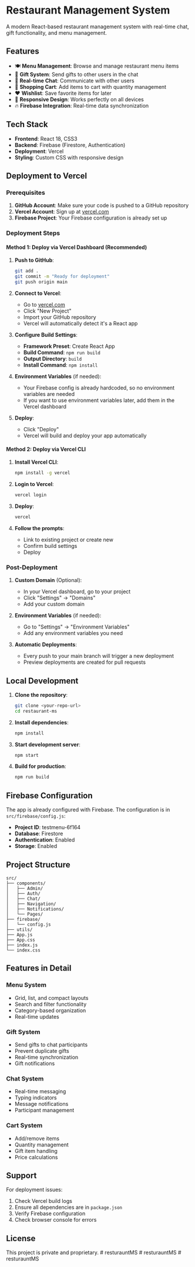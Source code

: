 # Restaurant Management System

A modern React-based restaurant management system with real-time chat, gift functionality, and menu management.

## Features

- 🍽️ **Menu Management**: Browse and manage restaurant menu items
- 🎁 **Gift System**: Send gifts to other users in the chat
- 💬 **Real-time Chat**: Communicate with other users
- 🛒 **Shopping Cart**: Add items to cart with quantity management
- ❤️ **Wishlist**: Save favorite items for later
- 📱 **Responsive Design**: Works perfectly on all devices
- 🔥 **Firebase Integration**: Real-time data synchronization

## Tech Stack

- **Frontend**: React 18, CSS3
- **Backend**: Firebase (Firestore, Authentication)
- **Deployment**: Vercel
- **Styling**: Custom CSS with responsive design

## Deployment to Vercel

### Prerequisites

1. **GitHub Account**: Make sure your code is pushed to a GitHub repository
2. **Vercel Account**: Sign up at [vercel.com](https://vercel.com)
3. **Firebase Project**: Your Firebase configuration is already set up

### Deployment Steps

#### Method 1: Deploy via Vercel Dashboard (Recommended)

1. **Push to GitHub**:
   ```bash
   git add .
   git commit -m "Ready for deployment"
   git push origin main
   ```

2. **Connect to Vercel**:
   - Go to [vercel.com](https://vercel.com)
   - Click "New Project"
   - Import your GitHub repository
   - Vercel will automatically detect it's a React app

3. **Configure Build Settings**:
   - **Framework Preset**: Create React App
   - **Build Command**: `npm run build`
   - **Output Directory**: `build`
   - **Install Command**: `npm install`

4. **Environment Variables** (if needed):
   - Your Firebase config is already hardcoded, so no environment variables are needed
   - If you want to use environment variables later, add them in the Vercel dashboard

5. **Deploy**:
   - Click "Deploy"
   - Vercel will build and deploy your app automatically

#### Method 2: Deploy via Vercel CLI

1. **Install Vercel CLI**:
   ```bash
   npm install -g vercel
   ```

2. **Login to Vercel**:
   ```bash
   vercel login
   ```

3. **Deploy**:
   ```bash
   vercel
   ```

4. **Follow the prompts**:
   - Link to existing project or create new
   - Confirm build settings
   - Deploy

### Post-Deployment

1. **Custom Domain** (Optional):
   - In your Vercel dashboard, go to your project
   - Click "Settings" → "Domains"
   - Add your custom domain

2. **Environment Variables** (if needed):
   - Go to "Settings" → "Environment Variables"
   - Add any environment variables you need

3. **Automatic Deployments**:
   - Every push to your main branch will trigger a new deployment
   - Preview deployments are created for pull requests

## Local Development

1. **Clone the repository**:
   ```bash
   git clone <your-repo-url>
   cd restaurant-ms
   ```

2. **Install dependencies**:
   ```bash
   npm install
   ```

3. **Start development server**:
   ```bash
   npm start
   ```

4. **Build for production**:
   ```bash
   npm run build
   ```

## Firebase Configuration

The app is already configured with Firebase. The configuration is in `src/firebase/config.js`:

- **Project ID**: testmenu-6f164
- **Database**: Firestore
- **Authentication**: Enabled
- **Storage**: Enabled

## Project Structure

```
src/
├── components/
│   ├── Admin/
│   ├── Auth/
│   ├── Chat/
│   ├── Navigation/
│   ├── Notifications/
│   └── Pages/
├── firebase/
│   └── config.js
├── utils/
├── App.js
├── App.css
├── index.js
└── index.css
```

## Features in Detail

### Menu System
- Grid, list, and compact layouts
- Search and filter functionality
- Category-based organization
- Real-time updates

### Gift System
- Send gifts to chat participants
- Prevent duplicate gifts
- Real-time synchronization
- Gift notifications

### Chat System
- Real-time messaging
- Typing indicators
- Message notifications
- Participant management

### Cart System
- Add/remove items
- Quantity management
- Gift item handling
- Price calculations

## Support

For deployment issues:
1. Check Vercel build logs
2. Ensure all dependencies are in `package.json`
3. Verify Firebase configuration
4. Check browser console for errors

## License

This project is private and proprietary. #   r e s t u r a u n t M S  
 #   r e s t u r a u n t M S  
 #   r e s t u r a u n t M S  
 